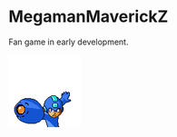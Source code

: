 # MegamanMaverickZ

Fan game in early development. 

![Alt text](assets/sprites/Frames/MegamanMainMenu/MegamanPose.png?raw=true "Megaman Maverick Z")
